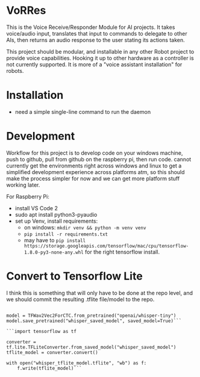 # VoRRes
This is the Voice Receive/Responder Module for AI projects. It takes voice/audio input, translates that input to commands to delegate to other AIs, then returns an audio response to the user stating its actions taken.

This project should be modular, and installable in any other Robot project to provide voice capabilities. Hooking it up to other hardware as a controller is not currently supported. It is more of a "voice assistant installation" for robots.

# Installation
* need a simple single-line command to run the daemon 

# Development
Workflow for this project is to develop code on your windows machine, push to github, pull from github on the raspberry pi, then run code. cannot currently get the environments right across windows and linux to get a simplified development experience across platforms atm, so this should make the process simpler for now and we can get more platform stuff working later.


For Raspberry Pi:
* install VS Code 2
* sudo apt install python3-pyaudio
* set up Venv, install requirements: 
    * on windows: `mkdir venv && python -m venv venv`
    * `pip install -r requirements.txt`
    * may have to `pip install https://storage.googleapis.com/tensorflow/mac/cpu/tensorflow-1.8.0-py3-none-any.whl` for the right tensorflow install.

# Convert to Tensorflow Lite
I think this is something that will only have to be done at the repo level, and we should commit the resulting .tflite file/model to the repo.

```from transformers import TFWav2Vec2ForCTC

model = TFWav2Vec2ForCTC.from_pretrained("openai/whisper-tiny")
model.save_pretrained("whisper_saved_model", saved_model=True)```

```import tensorflow as tf

converter = tf.lite.TFLiteConverter.from_saved_model("whisper_saved_model")
tflite_model = converter.convert()

with open("whisper_tflite_model.tflite", "wb") as f:
    f.write(tflite_model)```

